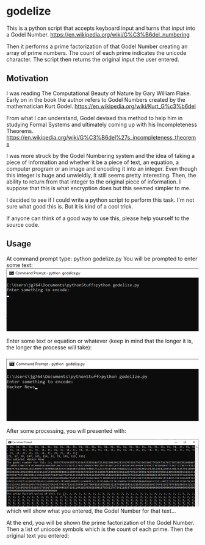 # godelize


This is a python script that accepts keyboard input and turns that input into a Godel Number.
https://en.wikipedia.org/wiki/G%C3%B6del_numbering

Then it performs a prime factorization of that Godel Number creating an array of prime numbers.  The count of each prime indicates the unicode character.
The script then returns the original input the user entered.

## Motivation

I was reading The Computational Beauty of Nature by Gary William Flake.  Early on in the book the author refers to Godel Numbers
created by the mathematician Kurt Godel. https://en.wikipedia.org/wiki/Kurt_G%c3%b6del

From what I can understand, Godel devised this method to help him in studying Formal Systems and ultimately coming up with his Incompleteness Theorems.
https://en.wikipedia.org/wiki/G%C3%B6del%27s_incompleteness_theorems

I was more struck by the Godel Numbering system and the idea of taking a piece of information and whether it be a piece of text, an equation,
a computer program or an image and encoding it into an integer. Even though this integer is huge and unwieldly, it still seems pretty interesting.
Then, the ability to return from that integer to the original piece of information.
I suppose that this is what encryption does but this seemed simpler to me.

I decided to see if I could write a python script to perform this task. I'm not sure what good this is. But it is kind of a cool trick.

If anyone can think of a good way to use this, please help yourself to the source code.


## Usage

At command prompt type: python godelize.py
You will be prompted to enter some text:
![godelTerm1.png](https://github.com/godelize/godelize/blob/main/godelTerm1.png)

Enter some text or equation or whatever (keep in mind that the longer it is, the longer the processe will take):
![godelTerm2.png](https://github.com/godelize/godelize/blob/main/godelTerm2.png)

After some processing, you will presented with:
![godelTerm3.png](https://github.com/godelize/godelize/blob/main/godelTerm3.png)
which will show what you entered, the Godel Number for that text...

At the end, you will be shown the prime factorization of the Godel Number.
Then a list of unicode symbols which is the count of each prime.
Then the original text you entered:


<!--
<details>
<summary>summary</summary>
aaa bbb ccc

</details>
-->
